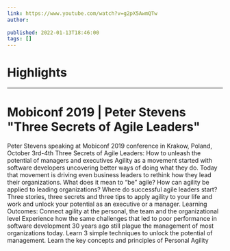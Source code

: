 ```yaml
---
link: https://www.youtube.com/watch?v=g2pX5AwmQTw
author: 
   
published: 2022-01-13T18:46:00
tags: []
---
```

# Highlights


---
# Mobiconf 2019 | Peter Stevens "Three Secrets of Agile Leaders"
Peter Stevens speaking at Mobiconf 2019 conference in Krakow, Poland, October 3rd-4th Three Secrets of Agile Leaders: How to unleash the potential of managers and executives Agility as a movement started with software developers uncovering better ways of doing what they do. Today that movement is driving even business leaders to rethink how they lead their organizations. What does it mean to “be” agile? How can agility be applied to leading organizations? Where do successful agile leaders start? Three stories, three secrets and three tips to apply agility to your life and work and unlock your potential as an executive or a manager. Learning Outcomes: Connect agility at the personal, the team and the organizational level Experience how the same challenges that led to poor performance in software development 30 years ago still plague the management of most organizations today. Learn 3 simple techniques to unlock the potential of management. Learn the key concepts and principles of Personal Agility